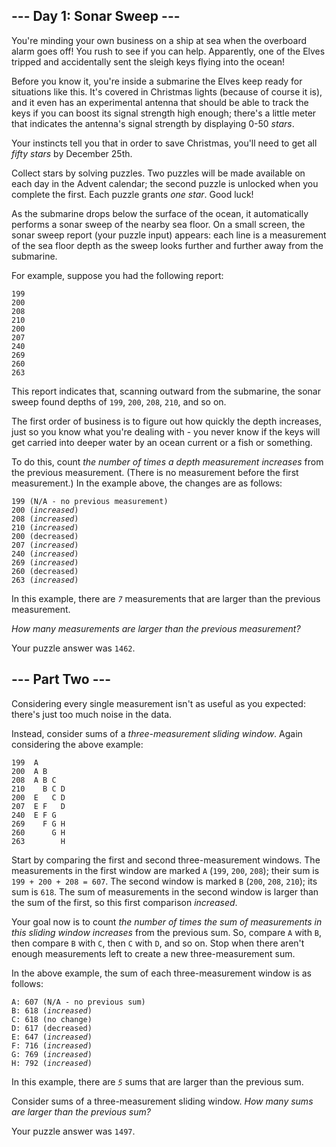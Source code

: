 <article class="day-desc"><h2>--- Day 1: Sonar Sweep ---</h2><p>You're minding your own business on a ship at sea when the overboard alarm goes off! You rush to see if you can help. Apparently, one of the Elves tripped and accidentally sent the sleigh keys flying into the ocean!</p>
<p>Before you know it, you're inside a submarine the Elves keep ready for situations like this. It's covered in Christmas lights (because of course it is), and it even has an experimental antenna that should be able to track the keys if you can boost its signal strength high enough; there's a little meter that indicates the antenna's signal strength by displaying 0-50 <em class="star">stars</em>.</p>
<p>Your instincts tell you that in order to save Christmas, you'll need to get all <em class="star">fifty stars</em> by December 25th.</p>
<p>Collect stars by solving puzzles.  Two puzzles will be made available on each day in the Advent calendar; the second puzzle is unlocked when you complete the first.  Each puzzle grants <em class="star">one star</em>. Good luck!</p>
<p>As the submarine drops below the surface of the ocean, it automatically performs a sonar sweep of the nearby sea floor. On a small screen, the sonar sweep report (your puzzle input) appears: each line is a measurement of the sea floor depth as the sweep looks further and further away from the submarine.</p>
<p>For example, suppose you had the following report:</p>
<pre><code>199
200
208
210
200
207
240
269
260
263
</code></pre>
<p>This report indicates that, scanning outward from the submarine, the sonar sweep found depths of <code>199</code>, <code>200</code>, <code>208</code>, <code>210</code>, and so on.</p>
<p>The first order of business is to figure out how quickly the depth increases, just so you know what you're dealing with - you never know if the keys will get <span title="Does this premise seem fishy to you?">carried into deeper water</span> by an ocean current or a fish or something.</p>
<p>To do this, count <em>the number of times a depth measurement increases</em> from the previous measurement. (There is no measurement before the first measurement.) In the example above, the changes are as follows:</p>
<pre><code>199 (N/A - no previous measurement)
200 (<em>increased</em>)
208 (<em>increased</em>)
210 (<em>increased</em>)
200 (decreased)
207 (<em>increased</em>)
240 (<em>increased</em>)
269 (<em>increased</em>)
260 (decreased)
263 (<em>increased</em>)
</code></pre>
<p>In this example, there are <em><code>7</code></em> measurements that are larger than the previous measurement.</p>
<p><em>How many measurements are larger than the previous measurement?</em></p>
</article>
<p>Your puzzle answer was <code>1462</code>.</p>
<article class="day-desc"><h2 id="part2">--- Part Two ---</h2><p>Considering every single measurement isn't as useful as you expected: there's just too much noise in the data.</p>
<p>Instead, consider sums of a <em>three-measurement sliding window</em>.  Again considering the above example:</p>
<pre><code>199  A      
200  A B    
208  A B C  
210    B C D
200  E   C D
207  E F   D
240  E F G  
269    F G H
260      G H
263        H
</code></pre>
<p>Start by comparing the first and second three-measurement windows. The measurements in the first window are marked <code>A</code> (<code>199</code>, <code>200</code>, <code>208</code>); their sum is <code>199 + 200 + 208 = 607</code>. The second window is marked <code>B</code> (<code>200</code>, <code>208</code>, <code>210</code>); its sum is <code>618</code>. The sum of measurements in the second window is larger than the sum of the first, so this first comparison <em>increased</em>.</p>
<p>Your goal now is to count <em>the number of times the sum of measurements in this sliding window increases</em> from the previous sum. So, compare <code>A</code> with <code>B</code>, then compare <code>B</code> with <code>C</code>, then <code>C</code> with <code>D</code>, and so on. Stop when there aren't enough measurements left to create a new three-measurement sum.</p>
<p>In the above example, the sum of each three-measurement window is as follows:</p>
<pre><code>A: 607 (N/A - no previous sum)
B: 618 (<em>increased</em>)
C: 618 (no change)
D: 617 (decreased)
E: 647 (<em>increased</em>)
F: 716 (<em>increased</em>)
G: 769 (<em>increased</em>)
H: 792 (<em>increased</em>)
</code></pre>
<p>In this example, there are <em><code>5</code></em> sums that are larger than the previous sum.</p>
<p>Consider sums of a three-measurement sliding window. <em>How many sums are larger than the previous sum?</em></p>
</article>
<p>Your puzzle answer was <code>1497</code>.</p>